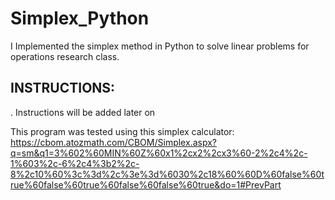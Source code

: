 # Simplex_Python

I Implemented the simplex method in Python to solve linear problems for operations research class.

## INSTRUCTIONS:
. Instructions will be added later on

This program was tested using this simplex calculator:
https://cbom.atozmath.com/CBOM/Simplex.aspx?q=sm&q1=3%602%60MIN%60Z%60x1%2cx2%2cx3%60-2%2c4%2c-1%603%2c-6%2c4%3b2%2c-8%2c10%60%3c%3d%2c%3e%3d%6030%2c18%60%60D%60false%60true%60false%60true%60false%60false%60true&do=1#PrevPart
